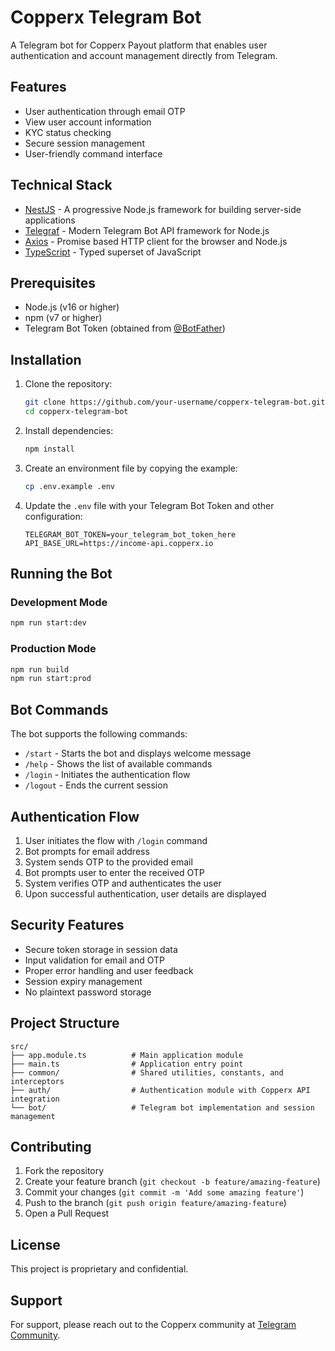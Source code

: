# Copperx Telegram Bot

A Telegram bot for Copperx Payout platform that enables user authentication and account management directly from Telegram.

## Features

- User authentication through email OTP
- View user account information
- KYC status checking
- Secure session management
- User-friendly command interface

## Technical Stack

- [NestJS](https://nestjs.com/) - A progressive Node.js framework for building server-side applications
- [Telegraf](https://telegraf.js.org/) - Modern Telegram Bot API framework for Node.js
- [Axios](https://axios-http.com/) - Promise based HTTP client for the browser and Node.js
- [TypeScript](https://www.typescriptlang.org/) - Typed superset of JavaScript

## Prerequisites

- Node.js (v16 or higher)
- npm (v7 or higher)
- Telegram Bot Token (obtained from [@BotFather](https://t.me/botfather))

## Installation

1. Clone the repository:

   ```bash
   git clone https://github.com/your-username/copperx-telegram-bot.git
   cd copperx-telegram-bot
   ```

2. Install dependencies:

   ```bash
   npm install
   ```

3. Create an environment file by copying the example:

   ```bash
   cp .env.example .env
   ```

4. Update the `.env` file with your Telegram Bot Token and other configuration:
   ```
   TELEGRAM_BOT_TOKEN=your_telegram_bot_token_here
   API_BASE_URL=https://income-api.copperx.io
   ```

## Running the Bot

### Development Mode

```bash
npm run start:dev
```

### Production Mode

```bash
npm run build
npm run start:prod
```

## Bot Commands

The bot supports the following commands:

- `/start` - Starts the bot and displays welcome message
- `/help` - Shows the list of available commands
- `/login` - Initiates the authentication flow
- `/logout` - Ends the current session

## Authentication Flow

1. User initiates the flow with `/login` command
2. Bot prompts for email address
3. System sends OTP to the provided email
4. Bot prompts user to enter the received OTP
5. System verifies OTP and authenticates the user
6. Upon successful authentication, user details are displayed

## Security Features

- Secure token storage in session data
- Input validation for email and OTP
- Proper error handling and user feedback
- Session expiry management
- No plaintext password storage

## Project Structure

```
src/
├── app.module.ts          # Main application module
├── main.ts                # Application entry point
├── common/                # Shared utilities, constants, and interceptors
├── auth/                  # Authentication module with Copperx API integration
└── bot/                   # Telegram bot implementation and session management
```

## Contributing

1. Fork the repository
2. Create your feature branch (`git checkout -b feature/amazing-feature`)
3. Commit your changes (`git commit -m 'Add some amazing feature'`)
4. Push to the branch (`git push origin feature/amazing-feature`)
5. Open a Pull Request

## License

This project is proprietary and confidential.

## Support

For support, please reach out to the Copperx community at [Telegram Community](https://t.me/copperxcommunity/2183).
